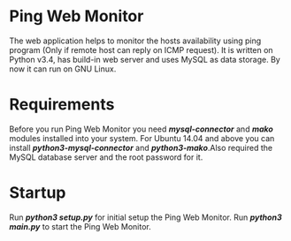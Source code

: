 # Ping Web Monitor
The web application helps to monitor the hosts availability using ping program (Only if remote host can reply 
on ICMP request). It is written on Python v3.4, has build-in web server and uses MySQL as data storage.
By now it can run on GNU Linux.

# Requirements
Before you run Ping Web Monitor you need ***mysql-connector*** and ***mako*** modules installed into your system.
For Ubuntu 14.04 and above you can install ***python3-mysql-connector*** and ***python3-mako***.Also required the MySQL 
database server and the root password for it. 

# Startup
Run ***python3 setup.py*** for initial setup the Ping Web Monitor.
Run ***python3 main.py*** to start the Ping Web Monitor.
